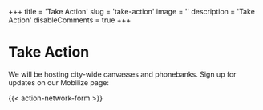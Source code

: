 +++
title = 'Take Action'
slug = 'take-action'
image = ''
description = 'Take Action'
disableComments = true
+++
# Take Action

We will be hosting city-wide canvasses and phonebanks. Sign up for updates on our Mobilize page:

{{< action-network-form >}}